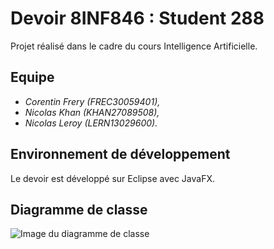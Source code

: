 # Devoir 8INF846 : Student 288

Projet réalisé dans le cadre du cours Intelligence Artificielle.

## Equipe

- *Corentin Frery (FREC30059401),*
- *Nicolas Khan (KHAN27089508),*
- *Nicolas Leroy (LERN13029600).*

## Environnement de développement

Le devoir est développé sur Eclipse avec JavaFX.

## Diagramme de classe
![Image du diagramme de classe](https://image.noelshack.com/fichiers/2018/15/4/1523563873-classdiagrammstudent288v1.jpg)
